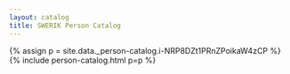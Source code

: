 ```yaml
---
layout: catalog
title: SWERIK Person Catalog
---
```

{% assign p = site.data._person-catalog.i-NRP8DZt1PRnZPoikaW4zCP %}
{% include person-catalog.html p=p %}

